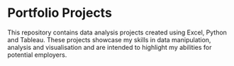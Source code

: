 # Portfolio Projects
This repository contains data analysis projects created using Excel, Python and Tableau. These projects showcase my skills in data manipulation, analysis and visualisation and are intended to highlight my abilities for potential employers.
